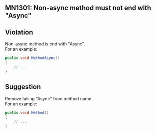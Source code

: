 ## MN1301: Non-async method must not end with "Async"

## Violation
Non-async method is end with "Async".  
For an example:
``` csharp
public void MethodAsync()
{
    // ...
}
```

## Suggestion
Remove tailing "Async" from method name.  
For an example:  
``` csharp
public void Method()
{
    // ...
}
```